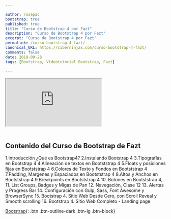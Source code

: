 ```yaml
---

author: rosepac
bootstrap: true
published: true
title: "Curso de Bootstrap 4 por Fazt"
description: "Curso de Bootstrap 4 por Fazt"
excerpt: "Curso de Bootstrap 4 por Fazt"
permalink: /curso-bootstrap-4-fazt/
canonical_URL: https://ciberninjas.com/curso-bootstrap-4-fazt/
comments: false
date: 2019-09-28
tags: [Bootstrap, Videotutorial Bootstrap, Fazt]

---
```


<div class="embed-responsive embed-responsive-16by9">
  <iframe class="embed-responsive-item" src="https://www.youtube-nocookie.com/embed/videoseries?list=PLL0TiOXBeDagsYUYFO9WMwDtuDuoGZVB9" allowfullscreen></iframe>
</div><br/>

## **Contenido del Curso de Bootstrap de Fazt**

1.Introducción ¿Qué es Bootstrap4?
2.Instalando Bootstrap 4
3.Tipografías en Bootstrap 4
4.Alineación de textos en Bootststrap 4
5.Floats y posiciones fijas en Bootststrap 4
6.Colores de Texto y Fondos en Bootststrap 4
7.Padding, Margenes y Espaciados en Bootststrap 4
8.Altos y Anchos en Bootststrap 4
9.Breakpoints en Bootststrap 4
10. Botones en Bootststrap 4,
11. List Groups, Badges y Migas de Pan
12. Navegación, Clase 12
13. Alertas y Progress Bar
14. Configuración con Gulp, Sass, Font Awesome y BrowserSync
15. Bootstrap 4. Sitio Web Desde Cero, con Scroll Reveal y Smooth scrolling
16. Bootstrap 4. Sitio Web Completo - Landing page

[<i class="fab fa-bootstrap"></i> Bootstrap](/cursos-tecnologia/#bootstrap-){: .btn .btn-outline-dark .btn-lg .btn-block}
